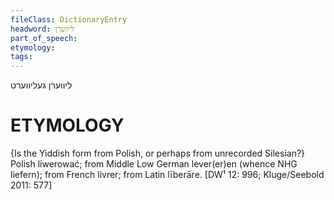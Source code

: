 ```yaml
---
fileClass: DictionaryEntry
headword: ליווערן
part_of_speech: 
etymology: 
tags: 
---
```

ליווערן
געליווערט

ETYMOLOGY
===========
{Is the Yiddish form from Polish, or perhaps from unrecorded Silesian?}
Polish liwerować; from Middle Low German lever(er)en (whence NHG liefern); from French livrer; from Latin līberāre. 
[DW¹ 12: 996; Kluge/Seebold 2011: 577]